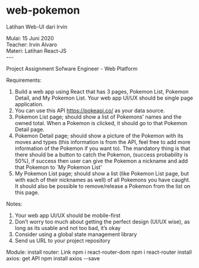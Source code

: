 # web-pokemon
Latihan Web-UI dari Irvin
<p>
Mulai: 15 Juni 2020<br>
Teacher: Irvin Alvaro<br>
Materi: Latihan React-JS<br>
---<br>
<p>
Project Assignment
Sofware Engineer - Web Platform

Requirements:
1.	Build a web app using React that has 3 pages, Pokemon List, Pokemon Detail, and My Pokemon List. Your web app UI/UX should be single page application.
2.	You can use this API https://pokeapi.co/ as your data source.
3.	Pokemon List page; should show a list of Pokemons’ names and the owned total. When a Pokemon is clicked, it should go to that Pokemon Detail page.
4.	Pokemon Detail page; should show a picture of the Pokemon with its moves and types (this information is from the API, feel free to add more information of the Pokemon if you want to). The mandatory thing is that there should be a button to catch the Pokemon, (success probability is 50%), if success then user can give the Pokemon a nickname and add that Pokemon to `My Pokemon List’
5.	My Pokemon List page; should show a list (like Pokemon List page, but with each of their nicknames as well) of all Pokemons you have caught. It should also be possible to remove/release a Pokemon from the list on this page.


Notes:
1.	Your web app UI/UX should be mobile-first
2.	Don’t worry too much about getting the perfect design (UI/UX wise), as long as its usable and not too bad, it’s okay
3.	Consider using a global state management library
4.	Send us URL to your project repository

Module:
install router: 	Link
	npm i react-router-dom
	npm i react-router
install axios:	get API
	npm install axios --save
